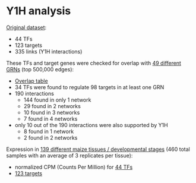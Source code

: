 # Y1H analysis

[Original dataset](y1h.targets.tsv):
* 44 TFs
* 123 targets
* 335 links (Y1H interactions)

These TFs and target genes were checked for overlap with [49 different GRNs](../10.dataset.tsv) (top 500,000 edges):
* [Overlap table](11.support.edges.tsv)
* 34 TFs were found to regulate 98 targets in at least one GRN
* 190 interactions
  * 144 found in only 1 network
  * 29 found in 2 networks
  * 10 found in 3 networks
  * 7 found in 4 networks
* only 10 out of the 190 interactions were also supported by Y1H
  * 8 found in 1 network
  * 2 found in 2 networks

Expression in [139 different maize tissues / developmental stages](https://github.com/orionzhou/rnaseq/blob/master/data/05_read_list/mec03.tsv) (460 total samples with an average of 3 replicates per tissue):
* normalized CPM (Counts Per Million) for [44 TFs](15.tf.cpm.tsv)
* [123 targets](15.targets.cpm.tsv)
